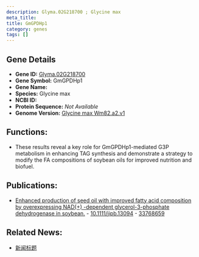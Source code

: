 ```yaml
---
description: Glyma.02G218700 ; Glycine max
meta_title:
title: GmGPDHp1
category: genes
tags: []
---
```


## Gene Details
- **Gene ID:**	[Glyma.02G218700](https://www.maizegdb.org/gene_center/gene/Glyma.02G218700)
- **Gene Symbol:** GmGPDHp1
- **Gene Name:** 
- **Species:** Glycine max
- **NCBI ID:** [  ]()
- **Protein Sequence:** *Not Available*
- **Genome Version:** [Glycine max Wm82.a2.v1]()

## Functions:
   - These results reveal a key role for GmGPDHp1-mediated G3P metabolism in enhancing TAG synthesis and demonstrate a strategy to modify the FA compositions of soybean oils for improved nutrition and biofuel.

## Publications:
   - [Enhanced production of seed oil with improved fatty acid composition by overexpressing NAD(+) -dependent glycerol-3-phosphate dehydrogenase in soybean.]( https://onlinelibrary.wiley.com/doi/10.1111/jipb.13094 ) - [10.1111/jipb.13094]( https://onlinelibrary.wiley.com/doi/10.1111/jipb.13094 ) - [33768659](https://pubmed.ncbi.nlm.nih.gov/33768659/)

## Related News:
   - [新闻标题](https://mp.weixin.qq.com/s?__biz=Mzg3MDEwNDEyMg==&mid=2247507562&idx=8&sn=bc0424e8c6790eadbda2ad267b02fa04&chksm=ce90733ff9e7fa29c2dbc408078357a1a3048cc95f65551b1b63a518108ff8f19454e035fc55&scene=27#wechat_redirect)
